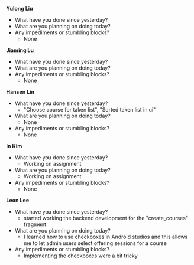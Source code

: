 **Yulong Liu**

- What have you done since yesterday?
- What are you planning on doing today?
- Any impediments or stumbling blocks?
  - None

**Jiaming Lu**

- What have you done since yesterday?
- What are you planning on doing today?
- Any impediments or stumbling blocks?
  - None

**Hansen Lin**

- What have you done since yesterday?
  - "Choose course for taken list", "Sorted taken list in ui"
- What are you planning on doing today?
  - None
- Any impediments or stumbling blocks?
  - None

**In Kim**
- What have you done since yesterday?
  - Working on assignment
- What are you planning on doing today?
  - Working on assignment
- Any impediments or stumbling blocks?
  - None

**Leon Lee**
- What have you done since yesterday?
  - started working the backend development for the "create_courses" fragment
- What are you planning on doing today?
  - I learned how to use checkboxes in Android studios and this allows me to let admin users select offering sessions for a course
- Any impediments or stumbling blocks?
  - Implementing the checkboxes were a bit tricky
